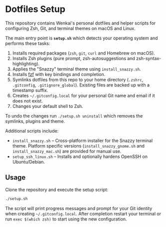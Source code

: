 # Dotfiles Setup

This repository contains Wenkai's personal dotfiles and helper scripts for configuring
Zsh, Git, and terminal themes on macOS and Linux.

The main entry point is **`setup.sh`** which detects your operating system and performs
these tasks:

1. Installs required packages (`zsh`, `git`, `curl` and Homebrew on macOS).
2. Installs Zsh plugins (pure prompt, zsh-autosuggestions and zsh-syntax-highlighting).
3. Applies the "Snazzy" terminal theme using `install_snazzy.sh`.
4. Installs [fzf](https://github.com/junegunn/fzf) with key bindings and completion.
5. Symlinks dotfiles from this repo to your home directory (`.zshrc`, `.gitconfig`,
   `.gitignore_global`). Existing files are backed up with a timestamp suffix.
6. Creates `~/.gitconfig.local` for your personal Git name and email if it does not exist.
7. Changes your default shell to Zsh.

To undo the changes run `./setup.sh uninstall` which removes the symlinks,
plugins and theme.

Additional scripts include:

- `install_snazzy.sh` – Cross-platform installer for the Snazzy terminal theme.
  Platform specific versions (`install_snazzy_gnome.sh` and `install_snazzy_mac.sh`)
  are provided for manual use.
- `setup_ssh_linux.sh` – Installs and optionally hardens OpenSSH on Ubuntu/Debian.

## Usage

Clone the repository and execute the setup script:

```bash
./setup.sh
```

The script will print progress messages and prompt for your Git identity when
creating `~/.gitconfig.local`. After completion restart your terminal or run
`exec $(which zsh)` to start using the new configuration.
